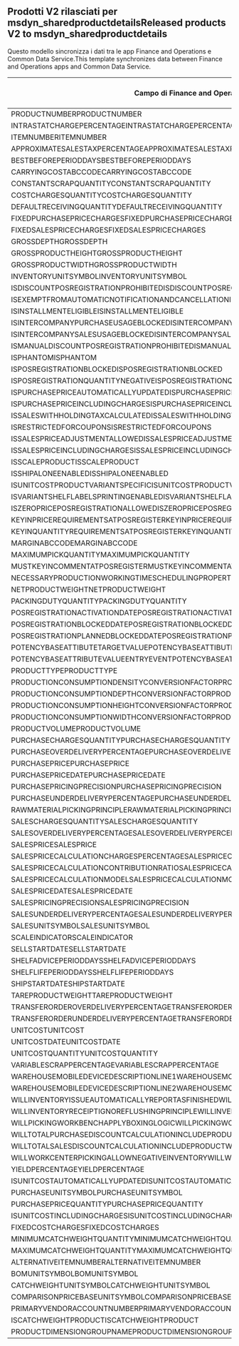 ## <a name="released-products-v2-to-msdyn_sharedproductdetails"></a><span data-ttu-id="27c6b-101">Prodotti V2 rilasciati per msdyn_sharedproductdetails</span><span class="sxs-lookup"><span data-stu-id="27c6b-101">Released products V2 to msdyn_sharedproductdetails</span></span>

<span data-ttu-id="27c6b-102">Questo modello sincronizza i dati tra le app Finance and Operations e Common Data Service.</span><span class="sxs-lookup"><span data-stu-id="27c6b-102">This template synchronizes data between Finance and Operations apps and Common Data Service.</span></span>

<span data-ttu-id="27c6b-103">Campo di Finance and Operations</span><span class="sxs-lookup"><span data-stu-id="27c6b-103">Finance and Operations field</span></span> | <span data-ttu-id="27c6b-104">Tipo di mappa</span><span class="sxs-lookup"><span data-stu-id="27c6b-104">Map type</span></span> | <span data-ttu-id="27c6b-105">Altro campo di Dynamics 365</span><span class="sxs-lookup"><span data-stu-id="27c6b-105">Other Dynamics 365 field</span></span> | <span data-ttu-id="27c6b-106">Valore predefinito</span><span class="sxs-lookup"><span data-stu-id="27c6b-106">Default value</span></span>
---|---|---|---
<span data-ttu-id="27c6b-107">PRODUCTNUMBER</span><span class="sxs-lookup"><span data-stu-id="27c6b-107">PRODUCTNUMBER</span></span> | > | <span data-ttu-id="27c6b-108">msdyn_globalproduct.msdyn_productnumber</span><span class="sxs-lookup"><span data-stu-id="27c6b-108">msdyn_globalproduct.msdyn_productnumber</span></span> | 
<span data-ttu-id="27c6b-109">INTRASTATCHARGEPERCENTAGE</span><span class="sxs-lookup"><span data-stu-id="27c6b-109">INTRASTATCHARGEPERCENTAGE</span></span> | > | <span data-ttu-id="27c6b-110">msdyn_intrastatchargepercentage</span><span class="sxs-lookup"><span data-stu-id="27c6b-110">msdyn_intrastatchargepercentage</span></span> | 
<span data-ttu-id="27c6b-111">ITEMNUMBER</span><span class="sxs-lookup"><span data-stu-id="27c6b-111">ITEMNUMBER</span></span> | >> | <span data-ttu-id="27c6b-112">msdyn_itemnumber</span><span class="sxs-lookup"><span data-stu-id="27c6b-112">msdyn_itemnumber</span></span> | 
<span data-ttu-id="27c6b-113">APPROXIMATESALESTAXPERCENTAGE</span><span class="sxs-lookup"><span data-stu-id="27c6b-113">APPROXIMATESALESTAXPERCENTAGE</span></span> | > | <span data-ttu-id="27c6b-114">msdyn_approximatesalestaxpercentage</span><span class="sxs-lookup"><span data-stu-id="27c6b-114">msdyn_approximatesalestaxpercentage</span></span> | 
<span data-ttu-id="27c6b-115">BESTBEFOREPERIODDAYS</span><span class="sxs-lookup"><span data-stu-id="27c6b-115">BESTBEFOREPERIODDAYS</span></span> | > | <span data-ttu-id="27c6b-116">msdyn_bestbeforeperioddays</span><span class="sxs-lookup"><span data-stu-id="27c6b-116">msdyn_bestbeforeperioddays</span></span> | 
<span data-ttu-id="27c6b-117">CARRYINGCOSTABCCODE</span><span class="sxs-lookup"><span data-stu-id="27c6b-117">CARRYINGCOSTABCCODE</span></span> | >> | <span data-ttu-id="27c6b-118">msdyn_carryingcostabccode</span><span class="sxs-lookup"><span data-stu-id="27c6b-118">msdyn_carryingcostabccode</span></span> | 
<span data-ttu-id="27c6b-119">CONSTANTSCRAPQUANTITY</span><span class="sxs-lookup"><span data-stu-id="27c6b-119">CONSTANTSCRAPQUANTITY</span></span> | > | <span data-ttu-id="27c6b-120">msdyn_constantscrapquantity</span><span class="sxs-lookup"><span data-stu-id="27c6b-120">msdyn_constantscrapquantity</span></span> | 
<span data-ttu-id="27c6b-121">COSTCHARGESQUANTITY</span><span class="sxs-lookup"><span data-stu-id="27c6b-121">COSTCHARGESQUANTITY</span></span> | > | <span data-ttu-id="27c6b-122">msdyn_costchargesquantity</span><span class="sxs-lookup"><span data-stu-id="27c6b-122">msdyn_costchargesquantity</span></span> | 
<span data-ttu-id="27c6b-123">DEFAULTRECEIVINGQUANTITY</span><span class="sxs-lookup"><span data-stu-id="27c6b-123">DEFAULTRECEIVINGQUANTITY</span></span> | > | <span data-ttu-id="27c6b-124">msdyn_defaultreceivingquantity</span><span class="sxs-lookup"><span data-stu-id="27c6b-124">msdyn_defaultreceivingquantity</span></span> | 
<span data-ttu-id="27c6b-125">FIXEDPURCHASEPRICECHARGES</span><span class="sxs-lookup"><span data-stu-id="27c6b-125">FIXEDPURCHASEPRICECHARGES</span></span> | > | <span data-ttu-id="27c6b-126">msdyn_fixedpurchasepricecharges</span><span class="sxs-lookup"><span data-stu-id="27c6b-126">msdyn_fixedpurchasepricecharges</span></span> | 
<span data-ttu-id="27c6b-127">FIXEDSALESPRICECHARGES</span><span class="sxs-lookup"><span data-stu-id="27c6b-127">FIXEDSALESPRICECHARGES</span></span> | > | <span data-ttu-id="27c6b-128">msdyn_fixedsalespricecharges</span><span class="sxs-lookup"><span data-stu-id="27c6b-128">msdyn_fixedsalespricecharges</span></span> | 
<span data-ttu-id="27c6b-129">GROSSDEPTH</span><span class="sxs-lookup"><span data-stu-id="27c6b-129">GROSSDEPTH</span></span> | > | <span data-ttu-id="27c6b-130">msdyn_grossdepth</span><span class="sxs-lookup"><span data-stu-id="27c6b-130">msdyn_grossdepth</span></span> | 
<span data-ttu-id="27c6b-131">GROSSPRODUCTHEIGHT</span><span class="sxs-lookup"><span data-stu-id="27c6b-131">GROSSPRODUCTHEIGHT</span></span> | > | <span data-ttu-id="27c6b-132">msdyn_grossproductheight</span><span class="sxs-lookup"><span data-stu-id="27c6b-132">msdyn_grossproductheight</span></span> | 
<span data-ttu-id="27c6b-133">GROSSPRODUCTWIDTH</span><span class="sxs-lookup"><span data-stu-id="27c6b-133">GROSSPRODUCTWIDTH</span></span> | > | <span data-ttu-id="27c6b-134">msdyn_grossproductwidth</span><span class="sxs-lookup"><span data-stu-id="27c6b-134">msdyn_grossproductwidth</span></span> | 
<span data-ttu-id="27c6b-135">INVENTORYUNITSYMBOL</span><span class="sxs-lookup"><span data-stu-id="27c6b-135">INVENTORYUNITSYMBOL</span></span> | > | <span data-ttu-id="27c6b-136">msdyn_inventoryunitsymbol.msdyn_symbol</span><span class="sxs-lookup"><span data-stu-id="27c6b-136">msdyn_inventoryunitsymbol.msdyn_symbol</span></span> | 
<span data-ttu-id="27c6b-137">ISDISCOUNTPOSREGISTRATIONPROHIBITED</span><span class="sxs-lookup"><span data-stu-id="27c6b-137">ISDISCOUNTPOSREGISTRATIONPROHIBITED</span></span> | >> | <span data-ttu-id="27c6b-138">msdyn_isdiscountposregistrationprohibited</span><span class="sxs-lookup"><span data-stu-id="27c6b-138">msdyn_isdiscountposregistrationprohibited</span></span> | 
<span data-ttu-id="27c6b-139">ISEXEMPTFROMAUTOMATICNOTIFICATIONANDCANCELLATION</span><span class="sxs-lookup"><span data-stu-id="27c6b-139">ISEXEMPTFROMAUTOMATICNOTIFICATIONANDCANCELLATION</span></span> | >> | <span data-ttu-id="27c6b-140">msdyn_exemptautomaticnotificationcancel</span><span class="sxs-lookup"><span data-stu-id="27c6b-140">msdyn_exemptautomaticnotificationcancel</span></span> | 
<span data-ttu-id="27c6b-141">ISINSTALLMENTELIGIBLE</span><span class="sxs-lookup"><span data-stu-id="27c6b-141">ISINSTALLMENTELIGIBLE</span></span> | >> | <span data-ttu-id="27c6b-142">msdyn_isinstallmenteligible</span><span class="sxs-lookup"><span data-stu-id="27c6b-142">msdyn_isinstallmenteligible</span></span> | 
<span data-ttu-id="27c6b-143">ISINTERCOMPANYPURCHASEUSAGEBLOCKED</span><span class="sxs-lookup"><span data-stu-id="27c6b-143">ISINTERCOMPANYPURCHASEUSAGEBLOCKED</span></span> | >> | <span data-ttu-id="27c6b-144">msdyn_isintercompanypurchaseusageblocked</span><span class="sxs-lookup"><span data-stu-id="27c6b-144">msdyn_isintercompanypurchaseusageblocked</span></span> | 
<span data-ttu-id="27c6b-145">ISINTERCOMPANYSALESUSAGEBLOCKED</span><span class="sxs-lookup"><span data-stu-id="27c6b-145">ISINTERCOMPANYSALESUSAGEBLOCKED</span></span> | >> | <span data-ttu-id="27c6b-146">msdyn_isintercompanysalesusageblocked</span><span class="sxs-lookup"><span data-stu-id="27c6b-146">msdyn_isintercompanysalesusageblocked</span></span> | 
<span data-ttu-id="27c6b-147">ISMANUALDISCOUNTPOSREGISTRATIONPROHIBITED</span><span class="sxs-lookup"><span data-stu-id="27c6b-147">ISMANUALDISCOUNTPOSREGISTRATIONPROHIBITED</span></span> | >> | <span data-ttu-id="27c6b-148">msdyn_ismanualdiscposregistrationprohibited</span><span class="sxs-lookup"><span data-stu-id="27c6b-148">msdyn_ismanualdiscposregistrationprohibited</span></span> | 
<span data-ttu-id="27c6b-149">ISPHANTOM</span><span class="sxs-lookup"><span data-stu-id="27c6b-149">ISPHANTOM</span></span> | >> | <span data-ttu-id="27c6b-150">msdyn_isphantom</span><span class="sxs-lookup"><span data-stu-id="27c6b-150">msdyn_isphantom</span></span> | 
<span data-ttu-id="27c6b-151">ISPOSREGISTRATIONBLOCKED</span><span class="sxs-lookup"><span data-stu-id="27c6b-151">ISPOSREGISTRATIONBLOCKED</span></span> | >> | <span data-ttu-id="27c6b-152">msdyn_isposregistrationblocked</span><span class="sxs-lookup"><span data-stu-id="27c6b-152">msdyn_isposregistrationblocked</span></span> | 
<span data-ttu-id="27c6b-153">ISPOSREGISTRATIONQUANTITYNEGATIVE</span><span class="sxs-lookup"><span data-stu-id="27c6b-153">ISPOSREGISTRATIONQUANTITYNEGATIVE</span></span> | >> | <span data-ttu-id="27c6b-154">msdyn_isposregistrationquantitynegative</span><span class="sxs-lookup"><span data-stu-id="27c6b-154">msdyn_isposregistrationquantitynegative</span></span> | 
<span data-ttu-id="27c6b-155">ISPURCHASEPRICEAUTOMATICALLYUPDATED</span><span class="sxs-lookup"><span data-stu-id="27c6b-155">ISPURCHASEPRICEAUTOMATICALLYUPDATED</span></span> | >> | <span data-ttu-id="27c6b-156">msdyn_ispurchasepriceautomaticallyupdated</span><span class="sxs-lookup"><span data-stu-id="27c6b-156">msdyn_ispurchasepriceautomaticallyupdated</span></span> | 
<span data-ttu-id="27c6b-157">ISPURCHASEPRICEINCLUDINGCHARGES</span><span class="sxs-lookup"><span data-stu-id="27c6b-157">ISPURCHASEPRICEINCLUDINGCHARGES</span></span> | >> | <span data-ttu-id="27c6b-158">msdyn_ispurchasepriceincludingcharges</span><span class="sxs-lookup"><span data-stu-id="27c6b-158">msdyn_ispurchasepriceincludingcharges</span></span> | 
<span data-ttu-id="27c6b-159">ISSALESWITHHOLDINGTAXCALCULATED</span><span class="sxs-lookup"><span data-stu-id="27c6b-159">ISSALESWITHHOLDINGTAXCALCULATED</span></span> | >> | <span data-ttu-id="27c6b-160">msdyn_issaleswithholdingtaxcalculated</span><span class="sxs-lookup"><span data-stu-id="27c6b-160">msdyn_issaleswithholdingtaxcalculated</span></span> | 
<span data-ttu-id="27c6b-161">ISRESTRICTEDFORCOUPONS</span><span class="sxs-lookup"><span data-stu-id="27c6b-161">ISRESTRICTEDFORCOUPONS</span></span> | >> | <span data-ttu-id="27c6b-162">msdyn_isrestrictedforcoupons</span><span class="sxs-lookup"><span data-stu-id="27c6b-162">msdyn_isrestrictedforcoupons</span></span> | 
<span data-ttu-id="27c6b-163">ISSALESPRICEADJUSTMENTALLOWED</span><span class="sxs-lookup"><span data-stu-id="27c6b-163">ISSALESPRICEADJUSTMENTALLOWED</span></span> | >> | <span data-ttu-id="27c6b-164">msdyn_issalespriceadjustmentallowed</span><span class="sxs-lookup"><span data-stu-id="27c6b-164">msdyn_issalespriceadjustmentallowed</span></span> | 
<span data-ttu-id="27c6b-165">ISSALESPRICEINCLUDINGCHARGES</span><span class="sxs-lookup"><span data-stu-id="27c6b-165">ISSALESPRICEINCLUDINGCHARGES</span></span> | >> | <span data-ttu-id="27c6b-166">msdyn_issalespriceincludingcharges</span><span class="sxs-lookup"><span data-stu-id="27c6b-166">msdyn_issalespriceincludingcharges</span></span> | 
<span data-ttu-id="27c6b-167">ISSCALEPRODUCT</span><span class="sxs-lookup"><span data-stu-id="27c6b-167">ISSCALEPRODUCT</span></span> | >> | <span data-ttu-id="27c6b-168">msdyn_isscaleproduct</span><span class="sxs-lookup"><span data-stu-id="27c6b-168">msdyn_isscaleproduct</span></span> | 
<span data-ttu-id="27c6b-169">ISSHIPALONEENABLED</span><span class="sxs-lookup"><span data-stu-id="27c6b-169">ISSHIPALONEENABLED</span></span> | >> | <span data-ttu-id="27c6b-170">msdyn_isshipaloneenabled</span><span class="sxs-lookup"><span data-stu-id="27c6b-170">msdyn_isshipaloneenabled</span></span> | 
<span data-ttu-id="27c6b-171">ISUNITCOSTPRODUCTVARIANTSPECIFIC</span><span class="sxs-lookup"><span data-stu-id="27c6b-171">ISUNITCOSTPRODUCTVARIANTSPECIFIC</span></span> | >> | <span data-ttu-id="27c6b-172">msdyn_isunitcostproductvariantspecific</span><span class="sxs-lookup"><span data-stu-id="27c6b-172">msdyn_isunitcostproductvariantspecific</span></span> | 
<span data-ttu-id="27c6b-173">ISVARIANTSHELFLABELSPRINTINGENABLED</span><span class="sxs-lookup"><span data-stu-id="27c6b-173">ISVARIANTSHELFLABELSPRINTINGENABLED</span></span> | >> | <span data-ttu-id="27c6b-174">msdyn_isvariantshelflabelsprintingenabled</span><span class="sxs-lookup"><span data-stu-id="27c6b-174">msdyn_isvariantshelflabelsprintingenabled</span></span> | 
<span data-ttu-id="27c6b-175">ISZEROPRICEPOSREGISTRATIONALLOWED</span><span class="sxs-lookup"><span data-stu-id="27c6b-175">ISZEROPRICEPOSREGISTRATIONALLOWED</span></span> | >> | <span data-ttu-id="27c6b-176">msdyn_iszeropriceposregistrationallowed</span><span class="sxs-lookup"><span data-stu-id="27c6b-176">msdyn_iszeropriceposregistrationallowed</span></span> | 
<span data-ttu-id="27c6b-177">KEYINPRICEREQUIREMENTSATPOSREGISTER</span><span class="sxs-lookup"><span data-stu-id="27c6b-177">KEYINPRICEREQUIREMENTSATPOSREGISTER</span></span> | >> | <span data-ttu-id="27c6b-178">msdyn_keyinpricerequirementsatposregister</span><span class="sxs-lookup"><span data-stu-id="27c6b-178">msdyn_keyinpricerequirementsatposregister</span></span> | 
<span data-ttu-id="27c6b-179">KEYINQUANTITYREQUIREMENTSATPOSREGISTER</span><span class="sxs-lookup"><span data-stu-id="27c6b-179">KEYINQUANTITYREQUIREMENTSATPOSREGISTER</span></span> | >> | <span data-ttu-id="27c6b-180">msdyn_keyinquantityrequirementsatposregister</span><span class="sxs-lookup"><span data-stu-id="27c6b-180">msdyn_keyinquantityrequirementsatposregister</span></span> | 
<span data-ttu-id="27c6b-181">MARGINABCCODE</span><span class="sxs-lookup"><span data-stu-id="27c6b-181">MARGINABCCODE</span></span> | >> | <span data-ttu-id="27c6b-182">msdyn_marginabccode</span><span class="sxs-lookup"><span data-stu-id="27c6b-182">msdyn_marginabccode</span></span> | 
<span data-ttu-id="27c6b-183">MAXIMUMPICKQUANTITY</span><span class="sxs-lookup"><span data-stu-id="27c6b-183">MAXIMUMPICKQUANTITY</span></span> | > | <span data-ttu-id="27c6b-184">msdyn_maximumpickquantity</span><span class="sxs-lookup"><span data-stu-id="27c6b-184">msdyn_maximumpickquantity</span></span> | 
<span data-ttu-id="27c6b-185">MUSTKEYINCOMMENTATPOSREGISTER</span><span class="sxs-lookup"><span data-stu-id="27c6b-185">MUSTKEYINCOMMENTATPOSREGISTER</span></span> | >> | <span data-ttu-id="27c6b-186">msdyn_mustkeyincommentatposregister</span><span class="sxs-lookup"><span data-stu-id="27c6b-186">msdyn_mustkeyincommentatposregister</span></span> | 
<span data-ttu-id="27c6b-187">NECESSARYPRODUCTIONWORKINGTIMESCHEDULINGPROPERTYID</span><span class="sxs-lookup"><span data-stu-id="27c6b-187">NECESSARYPRODUCTIONWORKINGTIMESCHEDULINGPROPERTYID</span></span> | > | <span data-ttu-id="27c6b-188">msdyn_necessaryproductionworkingtimeschedulingp</span><span class="sxs-lookup"><span data-stu-id="27c6b-188">msdyn_necessaryproductionworkingtimeschedulingp</span></span> | 
<span data-ttu-id="27c6b-189">NETPRODUCTWEIGHT</span><span class="sxs-lookup"><span data-stu-id="27c6b-189">NETPRODUCTWEIGHT</span></span> | > | <span data-ttu-id="27c6b-190">msdyn_netproductweight</span><span class="sxs-lookup"><span data-stu-id="27c6b-190">msdyn_netproductweight</span></span> | 
<span data-ttu-id="27c6b-191">PACKINGDUTYQUANTITY</span><span class="sxs-lookup"><span data-stu-id="27c6b-191">PACKINGDUTYQUANTITY</span></span> | > | <span data-ttu-id="27c6b-192">msdyn_packingdutyquantity</span><span class="sxs-lookup"><span data-stu-id="27c6b-192">msdyn_packingdutyquantity</span></span> | 
<span data-ttu-id="27c6b-193">POSREGISTRATIONACTIVATIONDATE</span><span class="sxs-lookup"><span data-stu-id="27c6b-193">POSREGISTRATIONACTIVATIONDATE</span></span> | > | <span data-ttu-id="27c6b-194">msdyn_posregistrationactivationdate</span><span class="sxs-lookup"><span data-stu-id="27c6b-194">msdyn_posregistrationactivationdate</span></span> | 
<span data-ttu-id="27c6b-195">POSREGISTRATIONBLOCKEDDATE</span><span class="sxs-lookup"><span data-stu-id="27c6b-195">POSREGISTRATIONBLOCKEDDATE</span></span> | > | <span data-ttu-id="27c6b-196">msdyn_posregistrationblockeddate</span><span class="sxs-lookup"><span data-stu-id="27c6b-196">msdyn_posregistrationblockeddate</span></span> | 
<span data-ttu-id="27c6b-197">POSREGISTRATIONPLANNEDBLOCKEDDATE</span><span class="sxs-lookup"><span data-stu-id="27c6b-197">POSREGISTRATIONPLANNEDBLOCKEDDATE</span></span> | > | <span data-ttu-id="27c6b-198">msdyn_posregistrationplannedblockeddate</span><span class="sxs-lookup"><span data-stu-id="27c6b-198">msdyn_posregistrationplannedblockeddate</span></span> | 
<span data-ttu-id="27c6b-199">POTENCYBASEATTIBUTETARGETVALUE</span><span class="sxs-lookup"><span data-stu-id="27c6b-199">POTENCYBASEATTIBUTETARGETVALUE</span></span> | > | <span data-ttu-id="27c6b-200">msdyn_potencybaseattibutetargetvalue</span><span class="sxs-lookup"><span data-stu-id="27c6b-200">msdyn_potencybaseattibutetargetvalue</span></span> | 
<span data-ttu-id="27c6b-201">POTENCYBASEATTRIBUTEVALUEENTRYEVENT</span><span class="sxs-lookup"><span data-stu-id="27c6b-201">POTENCYBASEATTRIBUTEVALUEENTRYEVENT</span></span> | >> | <span data-ttu-id="27c6b-202">msdyn_potencybaseattributevalueentryevent</span><span class="sxs-lookup"><span data-stu-id="27c6b-202">msdyn_potencybaseattributevalueentryevent</span></span> | 
<span data-ttu-id="27c6b-203">PRODUCTTYPE</span><span class="sxs-lookup"><span data-stu-id="27c6b-203">PRODUCTTYPE</span></span> | >> | <span data-ttu-id="27c6b-204">msdyn_producttype</span><span class="sxs-lookup"><span data-stu-id="27c6b-204">msdyn_producttype</span></span> | 
<span data-ttu-id="27c6b-205">PRODUCTIONCONSUMPTIONDENSITYCONVERSIONFACTOR</span><span class="sxs-lookup"><span data-stu-id="27c6b-205">PRODUCTIONCONSUMPTIONDENSITYCONVERSIONFACTOR</span></span> | > | <span data-ttu-id="27c6b-206">msdyn_productionconsumptiondensityconversion</span><span class="sxs-lookup"><span data-stu-id="27c6b-206">msdyn_productionconsumptiondensityconversion</span></span> | 
<span data-ttu-id="27c6b-207">PRODUCTIONCONSUMPTIONDEPTHCONVERSIONFACTOR</span><span class="sxs-lookup"><span data-stu-id="27c6b-207">PRODUCTIONCONSUMPTIONDEPTHCONVERSIONFACTOR</span></span> | > | <span data-ttu-id="27c6b-208">msdyn_productionconsumptiondepthconversion</span><span class="sxs-lookup"><span data-stu-id="27c6b-208">msdyn_productionconsumptiondepthconversion</span></span> | 
<span data-ttu-id="27c6b-209">PRODUCTIONCONSUMPTIONHEIGHTCONVERSIONFACTOR</span><span class="sxs-lookup"><span data-stu-id="27c6b-209">PRODUCTIONCONSUMPTIONHEIGHTCONVERSIONFACTOR</span></span> | > | <span data-ttu-id="27c6b-210">msdyn_productionconsumptionheightconversion</span><span class="sxs-lookup"><span data-stu-id="27c6b-210">msdyn_productionconsumptionheightconversion</span></span> | 
<span data-ttu-id="27c6b-211">PRODUCTIONCONSUMPTIONWIDTHCONVERSIONFACTOR</span><span class="sxs-lookup"><span data-stu-id="27c6b-211">PRODUCTIONCONSUMPTIONWIDTHCONVERSIONFACTOR</span></span> | > | <span data-ttu-id="27c6b-212">msdyn_productionconsumptionwidthconversion</span><span class="sxs-lookup"><span data-stu-id="27c6b-212">msdyn_productionconsumptionwidthconversion</span></span> | 
<span data-ttu-id="27c6b-213">PRODUCTVOLUME</span><span class="sxs-lookup"><span data-stu-id="27c6b-213">PRODUCTVOLUME</span></span> | > | <span data-ttu-id="27c6b-214">msdyn_productvolume</span><span class="sxs-lookup"><span data-stu-id="27c6b-214">msdyn_productvolume</span></span> | 
<span data-ttu-id="27c6b-215">PURCHASECHARGESQUANTITY</span><span class="sxs-lookup"><span data-stu-id="27c6b-215">PURCHASECHARGESQUANTITY</span></span> | > | <span data-ttu-id="27c6b-216">msdyn_purchasechargesquantity</span><span class="sxs-lookup"><span data-stu-id="27c6b-216">msdyn_purchasechargesquantity</span></span> | 
<span data-ttu-id="27c6b-217">PURCHASEOVERDELIVERYPERCENTAGE</span><span class="sxs-lookup"><span data-stu-id="27c6b-217">PURCHASEOVERDELIVERYPERCENTAGE</span></span> | > | <span data-ttu-id="27c6b-218">msdyn_purchaseoverdeliverypercentage</span><span class="sxs-lookup"><span data-stu-id="27c6b-218">msdyn_purchaseoverdeliverypercentage</span></span> | 
<span data-ttu-id="27c6b-219">PURCHASEPRICE</span><span class="sxs-lookup"><span data-stu-id="27c6b-219">PURCHASEPRICE</span></span> | > | <span data-ttu-id="27c6b-220">msdyn_purchaseprice</span><span class="sxs-lookup"><span data-stu-id="27c6b-220">msdyn_purchaseprice</span></span> | 
<span data-ttu-id="27c6b-221">PURCHASEPRICEDATE</span><span class="sxs-lookup"><span data-stu-id="27c6b-221">PURCHASEPRICEDATE</span></span> | > | <span data-ttu-id="27c6b-222">msdyn_purchasepricedate</span><span class="sxs-lookup"><span data-stu-id="27c6b-222">msdyn_purchasepricedate</span></span> | 
<span data-ttu-id="27c6b-223">PURCHASEPRICINGPRECISION</span><span class="sxs-lookup"><span data-stu-id="27c6b-223">PURCHASEPRICINGPRECISION</span></span> | > | <span data-ttu-id="27c6b-224">msdyn_purchasepricingprecision</span><span class="sxs-lookup"><span data-stu-id="27c6b-224">msdyn_purchasepricingprecision</span></span> | 
<span data-ttu-id="27c6b-225">PURCHASEUNDERDELIVERYPERCENTAGE</span><span class="sxs-lookup"><span data-stu-id="27c6b-225">PURCHASEUNDERDELIVERYPERCENTAGE</span></span> | > | <span data-ttu-id="27c6b-226">msdyn_purchaseunderdeliverypercentage</span><span class="sxs-lookup"><span data-stu-id="27c6b-226">msdyn_purchaseunderdeliverypercentage</span></span> | 
<span data-ttu-id="27c6b-227">RAWMATERIALPICKINGPRINCIPLE</span><span class="sxs-lookup"><span data-stu-id="27c6b-227">RAWMATERIALPICKINGPRINCIPLE</span></span> | >> | <span data-ttu-id="27c6b-228">msdyn_rawmaterialpickingprinciple</span><span class="sxs-lookup"><span data-stu-id="27c6b-228">msdyn_rawmaterialpickingprinciple</span></span> | 
<span data-ttu-id="27c6b-229">SALESCHARGESQUANTITY</span><span class="sxs-lookup"><span data-stu-id="27c6b-229">SALESCHARGESQUANTITY</span></span> | > | <span data-ttu-id="27c6b-230">msdyn_saleschargesquantity</span><span class="sxs-lookup"><span data-stu-id="27c6b-230">msdyn_saleschargesquantity</span></span> | 
<span data-ttu-id="27c6b-231">SALESOVERDELIVERYPERCENTAGE</span><span class="sxs-lookup"><span data-stu-id="27c6b-231">SALESOVERDELIVERYPERCENTAGE</span></span> | > | <span data-ttu-id="27c6b-232">msdyn_salesoverdeliverypercentage</span><span class="sxs-lookup"><span data-stu-id="27c6b-232">msdyn_salesoverdeliverypercentage</span></span> | 
<span data-ttu-id="27c6b-233">SALESPRICE</span><span class="sxs-lookup"><span data-stu-id="27c6b-233">SALESPRICE</span></span> | > | <span data-ttu-id="27c6b-234">msdyn_salesprice</span><span class="sxs-lookup"><span data-stu-id="27c6b-234">msdyn_salesprice</span></span> | 
<span data-ttu-id="27c6b-235">SALESPRICECALCULATIONCHARGESPERCENTAGE</span><span class="sxs-lookup"><span data-stu-id="27c6b-235">SALESPRICECALCULATIONCHARGESPERCENTAGE</span></span> | > | <span data-ttu-id="27c6b-236">msdyn_salespricecalculationchargespercentage</span><span class="sxs-lookup"><span data-stu-id="27c6b-236">msdyn_salespricecalculationchargespercentage</span></span> | 
<span data-ttu-id="27c6b-237">SALESPRICECALCULATIONCONTRIBUTIONRATIO</span><span class="sxs-lookup"><span data-stu-id="27c6b-237">SALESPRICECALCULATIONCONTRIBUTIONRATIO</span></span> | > | <span data-ttu-id="27c6b-238">msdyn_salespricecalculationcontributionratio</span><span class="sxs-lookup"><span data-stu-id="27c6b-238">msdyn_salespricecalculationcontributionratio</span></span> | 
<span data-ttu-id="27c6b-239">SALESPRICECALCULATIONMODEL</span><span class="sxs-lookup"><span data-stu-id="27c6b-239">SALESPRICECALCULATIONMODEL</span></span> | >> | <span data-ttu-id="27c6b-240">msdyn_salespricecalculationmodel</span><span class="sxs-lookup"><span data-stu-id="27c6b-240">msdyn_salespricecalculationmodel</span></span> | 
<span data-ttu-id="27c6b-241">SALESPRICEDATE</span><span class="sxs-lookup"><span data-stu-id="27c6b-241">SALESPRICEDATE</span></span> | > | <span data-ttu-id="27c6b-242">msdyn_salespricedate</span><span class="sxs-lookup"><span data-stu-id="27c6b-242">msdyn_salespricedate</span></span> | 
<span data-ttu-id="27c6b-243">SALESPRICINGPRECISION</span><span class="sxs-lookup"><span data-stu-id="27c6b-243">SALESPRICINGPRECISION</span></span> | > | <span data-ttu-id="27c6b-244">msdyn_salespricingprecision</span><span class="sxs-lookup"><span data-stu-id="27c6b-244">msdyn_salespricingprecision</span></span> | 
<span data-ttu-id="27c6b-245">SALESUNDERDELIVERYPERCENTAGE</span><span class="sxs-lookup"><span data-stu-id="27c6b-245">SALESUNDERDELIVERYPERCENTAGE</span></span> | > | <span data-ttu-id="27c6b-246">msdyn_salesunderdeliverypercentage</span><span class="sxs-lookup"><span data-stu-id="27c6b-246">msdyn_salesunderdeliverypercentage</span></span> | 
<span data-ttu-id="27c6b-247">SALESUNITSYMBOL</span><span class="sxs-lookup"><span data-stu-id="27c6b-247">SALESUNITSYMBOL</span></span> | > | <span data-ttu-id="27c6b-248">msdyn_salesunitsymbol.msdyn_symbol</span><span class="sxs-lookup"><span data-stu-id="27c6b-248">msdyn_salesunitsymbol.msdyn_symbol</span></span> | 
<span data-ttu-id="27c6b-249">SCALEINDICATOR</span><span class="sxs-lookup"><span data-stu-id="27c6b-249">SCALEINDICATOR</span></span> | >> | <span data-ttu-id="27c6b-250">msdyn_scaleindicator</span><span class="sxs-lookup"><span data-stu-id="27c6b-250">msdyn_scaleindicator</span></span> | 
<span data-ttu-id="27c6b-251">SELLSTARTDATE</span><span class="sxs-lookup"><span data-stu-id="27c6b-251">SELLSTARTDATE</span></span> | > | <span data-ttu-id="27c6b-252">msdyn_sellstartdate</span><span class="sxs-lookup"><span data-stu-id="27c6b-252">msdyn_sellstartdate</span></span> | 
<span data-ttu-id="27c6b-253">SHELFADVICEPERIODDAYS</span><span class="sxs-lookup"><span data-stu-id="27c6b-253">SHELFADVICEPERIODDAYS</span></span> | > | <span data-ttu-id="27c6b-254">msdyn_shelfadviceperioddays</span><span class="sxs-lookup"><span data-stu-id="27c6b-254">msdyn_shelfadviceperioddays</span></span> | 
<span data-ttu-id="27c6b-255">SHELFLIFEPERIODDAYS</span><span class="sxs-lookup"><span data-stu-id="27c6b-255">SHELFLIFEPERIODDAYS</span></span> | > | <span data-ttu-id="27c6b-256">msdyn_shelflifeperioddays</span><span class="sxs-lookup"><span data-stu-id="27c6b-256">msdyn_shelflifeperioddays</span></span> | 
<span data-ttu-id="27c6b-257">SHIPSTARTDATE</span><span class="sxs-lookup"><span data-stu-id="27c6b-257">SHIPSTARTDATE</span></span> | > | <span data-ttu-id="27c6b-258">msdyn_shipstartdate</span><span class="sxs-lookup"><span data-stu-id="27c6b-258">msdyn_shipstartdate</span></span> | 
<span data-ttu-id="27c6b-259">TAREPRODUCTWEIGHT</span><span class="sxs-lookup"><span data-stu-id="27c6b-259">TAREPRODUCTWEIGHT</span></span> | > | <span data-ttu-id="27c6b-260">msdyn_tareproductweight</span><span class="sxs-lookup"><span data-stu-id="27c6b-260">msdyn_tareproductweight</span></span> | 
<span data-ttu-id="27c6b-261">TRANSFERORDEROVERDELIVERYPERCENTAGE</span><span class="sxs-lookup"><span data-stu-id="27c6b-261">TRANSFERORDEROVERDELIVERYPERCENTAGE</span></span> | > | <span data-ttu-id="27c6b-262">msdyn_transferorderoverdeliverypercentage</span><span class="sxs-lookup"><span data-stu-id="27c6b-262">msdyn_transferorderoverdeliverypercentage</span></span> | 
<span data-ttu-id="27c6b-263">TRANSFERORDERUNDERDELIVERYPERCENTAGE</span><span class="sxs-lookup"><span data-stu-id="27c6b-263">TRANSFERORDERUNDERDELIVERYPERCENTAGE</span></span> | > | <span data-ttu-id="27c6b-264">msdyn_transferorderunderdeliverypercentage</span><span class="sxs-lookup"><span data-stu-id="27c6b-264">msdyn_transferorderunderdeliverypercentage</span></span> | 
<span data-ttu-id="27c6b-265">UNITCOST</span><span class="sxs-lookup"><span data-stu-id="27c6b-265">UNITCOST</span></span> | > | <span data-ttu-id="27c6b-266">msdyn_unitcost</span><span class="sxs-lookup"><span data-stu-id="27c6b-266">msdyn_unitcost</span></span> | 
<span data-ttu-id="27c6b-267">UNITCOSTDATE</span><span class="sxs-lookup"><span data-stu-id="27c6b-267">UNITCOSTDATE</span></span> | > | <span data-ttu-id="27c6b-268">msdyn_unitcostdate</span><span class="sxs-lookup"><span data-stu-id="27c6b-268">msdyn_unitcostdate</span></span> | 
<span data-ttu-id="27c6b-269">UNITCOSTQUANTITY</span><span class="sxs-lookup"><span data-stu-id="27c6b-269">UNITCOSTQUANTITY</span></span> | > | <span data-ttu-id="27c6b-270">msdyn_unitcostquantity</span><span class="sxs-lookup"><span data-stu-id="27c6b-270">msdyn_unitcostquantity</span></span> | 
<span data-ttu-id="27c6b-271">VARIABLESCRAPPERCENTAGE</span><span class="sxs-lookup"><span data-stu-id="27c6b-271">VARIABLESCRAPPERCENTAGE</span></span> | > | <span data-ttu-id="27c6b-272">msdyn_variablescrappercentage</span><span class="sxs-lookup"><span data-stu-id="27c6b-272">msdyn_variablescrappercentage</span></span> | 
<span data-ttu-id="27c6b-273">WAREHOUSEMOBILEDEVICEDESCRIPTIONLINE1</span><span class="sxs-lookup"><span data-stu-id="27c6b-273">WAREHOUSEMOBILEDEVICEDESCRIPTIONLINE1</span></span> | > | <span data-ttu-id="27c6b-274">msdyn_warehousemobiledevicedescriptionline1</span><span class="sxs-lookup"><span data-stu-id="27c6b-274">msdyn_warehousemobiledevicedescriptionline1</span></span> | 
<span data-ttu-id="27c6b-275">WAREHOUSEMOBILEDEVICEDESCRIPTIONLINE2</span><span class="sxs-lookup"><span data-stu-id="27c6b-275">WAREHOUSEMOBILEDEVICEDESCRIPTIONLINE2</span></span> | > | <span data-ttu-id="27c6b-276">msdyn_warehousemobiledevicedescriptionline2</span><span class="sxs-lookup"><span data-stu-id="27c6b-276">msdyn_warehousemobiledevicedescriptionline2</span></span> | 
<span data-ttu-id="27c6b-277">WILLINVENTORYISSUEAUTOMATICALLYREPORTASFINISHED</span><span class="sxs-lookup"><span data-stu-id="27c6b-277">WILLINVENTORYISSUEAUTOMATICALLYREPORTASFINISHED</span></span> | >> | <span data-ttu-id="27c6b-278">msdyn_willinventoryissueautoreportasfinished</span><span class="sxs-lookup"><span data-stu-id="27c6b-278">msdyn_willinventoryissueautoreportasfinished</span></span> | 
<span data-ttu-id="27c6b-279">WILLINVENTORYRECEIPTIGNOREFLUSHINGPRINCIPLE</span><span class="sxs-lookup"><span data-stu-id="27c6b-279">WILLINVENTORYRECEIPTIGNOREFLUSHINGPRINCIPLE</span></span> | >> | <span data-ttu-id="27c6b-280">msdyn_willinventoryreceiptignoreflushing</span><span class="sxs-lookup"><span data-stu-id="27c6b-280">msdyn_willinventoryreceiptignoreflushing</span></span> | 
<span data-ttu-id="27c6b-281">WILLPICKINGWORKBENCHAPPLYBOXINGLOGIC</span><span class="sxs-lookup"><span data-stu-id="27c6b-281">WILLPICKINGWORKBENCHAPPLYBOXINGLOGIC</span></span> | >> | <span data-ttu-id="27c6b-282">msdyn_willpickingworkbenchapplyboxinglogic</span><span class="sxs-lookup"><span data-stu-id="27c6b-282">msdyn_willpickingworkbenchapplyboxinglogic</span></span> | 
<span data-ttu-id="27c6b-283">WILLTOTALPURCHASEDISCOUNTCALCULATIONINCLUDEPRODUCT</span><span class="sxs-lookup"><span data-stu-id="27c6b-283">WILLTOTALPURCHASEDISCOUNTCALCULATIONINCLUDEPRODUCT</span></span> | >> | <span data-ttu-id="27c6b-284">msdyn_willtotalpurchdiscountcalcincludeproduct</span><span class="sxs-lookup"><span data-stu-id="27c6b-284">msdyn_willtotalpurchdiscountcalcincludeproduct</span></span> | 
<span data-ttu-id="27c6b-285">WILLTOTALSALESDISCOUNTCALCULATIONINCLUDEPRODUCT</span><span class="sxs-lookup"><span data-stu-id="27c6b-285">WILLTOTALSALESDISCOUNTCALCULATIONINCLUDEPRODUCT</span></span> | >> | <span data-ttu-id="27c6b-286">msdyn_willtotalsalesdiscountcalcincludeproduct</span><span class="sxs-lookup"><span data-stu-id="27c6b-286">msdyn_willtotalsalesdiscountcalcincludeproduct</span></span> | 
<span data-ttu-id="27c6b-287">WILLWORKCENTERPICKINGALLOWNEGATIVEINVENTORY</span><span class="sxs-lookup"><span data-stu-id="27c6b-287">WILLWORKCENTERPICKINGALLOWNEGATIVEINVENTORY</span></span> | >> | <span data-ttu-id="27c6b-288">msdyn_willworkcenterpickingallownegativeinvent</span><span class="sxs-lookup"><span data-stu-id="27c6b-288">msdyn_willworkcenterpickingallownegativeinvent</span></span> | 
<span data-ttu-id="27c6b-289">YIELDPERCENTAGE</span><span class="sxs-lookup"><span data-stu-id="27c6b-289">YIELDPERCENTAGE</span></span> | > | <span data-ttu-id="27c6b-290">msdyn_yieldpercentage</span><span class="sxs-lookup"><span data-stu-id="27c6b-290">msdyn_yieldpercentage</span></span> | 
<span data-ttu-id="27c6b-291">ISUNITCOSTAUTOMATICALLYUPDATED</span><span class="sxs-lookup"><span data-stu-id="27c6b-291">ISUNITCOSTAUTOMATICALLYUPDATED</span></span> | >> | <span data-ttu-id="27c6b-292">msdyn_isunitcostautomaticallyupdated</span><span class="sxs-lookup"><span data-stu-id="27c6b-292">msdyn_isunitcostautomaticallyupdated</span></span> | 
<span data-ttu-id="27c6b-293">PURCHASEUNITSYMBOL</span><span class="sxs-lookup"><span data-stu-id="27c6b-293">PURCHASEUNITSYMBOL</span></span> | > | <span data-ttu-id="27c6b-294">msdyn_purchaseunitsymbol.msdyn_symbol</span><span class="sxs-lookup"><span data-stu-id="27c6b-294">msdyn_purchaseunitsymbol.msdyn_symbol</span></span> | 
<span data-ttu-id="27c6b-295">PURCHASEPRICEQUANTITY</span><span class="sxs-lookup"><span data-stu-id="27c6b-295">PURCHASEPRICEQUANTITY</span></span> | > | <span data-ttu-id="27c6b-296">msdyn_purchasepricequantity</span><span class="sxs-lookup"><span data-stu-id="27c6b-296">msdyn_purchasepricequantity</span></span> | 
<span data-ttu-id="27c6b-297">ISUNITCOSTINCLUDINGCHARGES</span><span class="sxs-lookup"><span data-stu-id="27c6b-297">ISUNITCOSTINCLUDINGCHARGES</span></span> | >> | <span data-ttu-id="27c6b-298">msdyn_isunitcostincludingcharges</span><span class="sxs-lookup"><span data-stu-id="27c6b-298">msdyn_isunitcostincludingcharges</span></span> | 
<span data-ttu-id="27c6b-299">FIXEDCOSTCHARGES</span><span class="sxs-lookup"><span data-stu-id="27c6b-299">FIXEDCOSTCHARGES</span></span> | >> | <span data-ttu-id="27c6b-300">msdyn_fixedcostcharges</span><span class="sxs-lookup"><span data-stu-id="27c6b-300">msdyn_fixedcostcharges</span></span> | 
<span data-ttu-id="27c6b-301">MINIMUMCATCHWEIGHTQUANTITY</span><span class="sxs-lookup"><span data-stu-id="27c6b-301">MINIMUMCATCHWEIGHTQUANTITY</span></span> | >> | <span data-ttu-id="27c6b-302">msdyn_minimumcatchweightquantity</span><span class="sxs-lookup"><span data-stu-id="27c6b-302">msdyn_minimumcatchweightquantity</span></span> | 
<span data-ttu-id="27c6b-303">MAXIMUMCATCHWEIGHTQUANTITY</span><span class="sxs-lookup"><span data-stu-id="27c6b-303">MAXIMUMCATCHWEIGHTQUANTITY</span></span> | >> | <span data-ttu-id="27c6b-304">msdyn_maximumcatchweightquantity</span><span class="sxs-lookup"><span data-stu-id="27c6b-304">msdyn_maximumcatchweightquantity</span></span> | 
<span data-ttu-id="27c6b-305">ALTERNATIVEITEMNUMBER</span><span class="sxs-lookup"><span data-stu-id="27c6b-305">ALTERNATIVEITEMNUMBER</span></span> | >> | <span data-ttu-id="27c6b-306">msdyn_alternativeitemnumber.msdyn_itemnumber</span><span class="sxs-lookup"><span data-stu-id="27c6b-306">msdyn_alternativeitemnumber.msdyn_itemnumber</span></span> | 
<span data-ttu-id="27c6b-307">BOMUNITSYMBOL</span><span class="sxs-lookup"><span data-stu-id="27c6b-307">BOMUNITSYMBOL</span></span> | >> | <span data-ttu-id="27c6b-308">msdyn_bomunitsymbol.msdyn_symbol</span><span class="sxs-lookup"><span data-stu-id="27c6b-308">msdyn_bomunitsymbol.msdyn_symbol</span></span> | 
<span data-ttu-id="27c6b-309">CATCHWEIGHTUNITSYMBOL</span><span class="sxs-lookup"><span data-stu-id="27c6b-309">CATCHWEIGHTUNITSYMBOL</span></span> | >> | <span data-ttu-id="27c6b-310">msdyn_catchweightunitsymbol.msdyn_symbol</span><span class="sxs-lookup"><span data-stu-id="27c6b-310">msdyn_catchweightunitsymbol.msdyn_symbol</span></span> | 
<span data-ttu-id="27c6b-311">COMPARISONPRICEBASEUNITSYMBOL</span><span class="sxs-lookup"><span data-stu-id="27c6b-311">COMPARISONPRICEBASEUNITSYMBOL</span></span> | >> | <span data-ttu-id="27c6b-312">msdyn_comparisonpricebaseunitsymbol.msdyn_symbol</span><span class="sxs-lookup"><span data-stu-id="27c6b-312">msdyn_comparisonpricebaseunitsymbol.msdyn_symbol</span></span> | 
<span data-ttu-id="27c6b-313">PRIMARYVENDORACCOUNTNUMBER</span><span class="sxs-lookup"><span data-stu-id="27c6b-313">PRIMARYVENDORACCOUNTNUMBER</span></span> | >> | <span data-ttu-id="27c6b-314">msdyn_vendorid.msdyn_vendoraccountnumber</span><span class="sxs-lookup"><span data-stu-id="27c6b-314">msdyn_vendorid.msdyn_vendoraccountnumber</span></span> | 
<span data-ttu-id="27c6b-315">ISCATCHWEIGHTPRODUCT</span><span class="sxs-lookup"><span data-stu-id="27c6b-315">ISCATCHWEIGHTPRODUCT</span></span> | >> | <span data-ttu-id="27c6b-316">msdyn_iscatchweight</span><span class="sxs-lookup"><span data-stu-id="27c6b-316">msdyn_iscatchweight</span></span> | 
<span data-ttu-id="27c6b-317">PRODUCTDIMENSIONGROUPNAME</span><span class="sxs-lookup"><span data-stu-id="27c6b-317">PRODUCTDIMENSIONGROUPNAME</span></span> | >> | <span data-ttu-id="27c6b-318">msdyn_productdimensiongroupid.msdyn_groupname</span><span class="sxs-lookup"><span data-stu-id="27c6b-318">msdyn_productdimensiongroupid.msdyn_groupname</span></span> | 
